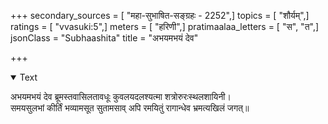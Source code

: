 +++
secondary_sources = [ "महा-सुभाषित-सङ्ग्रहः - 2252",]
topics = [ "शौर्यम्",]
ratings = [ "vvasuki:5",]
meters = [ "हरिणी",]
pratimaalaa_letters = [ "स", "त",]
jsonClass = "Subhaashita"
title = "अभयमभयं देव"

+++

<details open><summary>Text</summary>

अभयमभयं देव ब्रूमस्तवासिलतावधूः कुवलयदलश्यत्मा शत्रोरुरःस्थलशायिनी।  
समयसुलभां कीर्तिं भव्यामसूत सुतामसाव् अपि रमयितुं रागान्धेव भ्रमत्यखिलं जगत्॥
</details>

